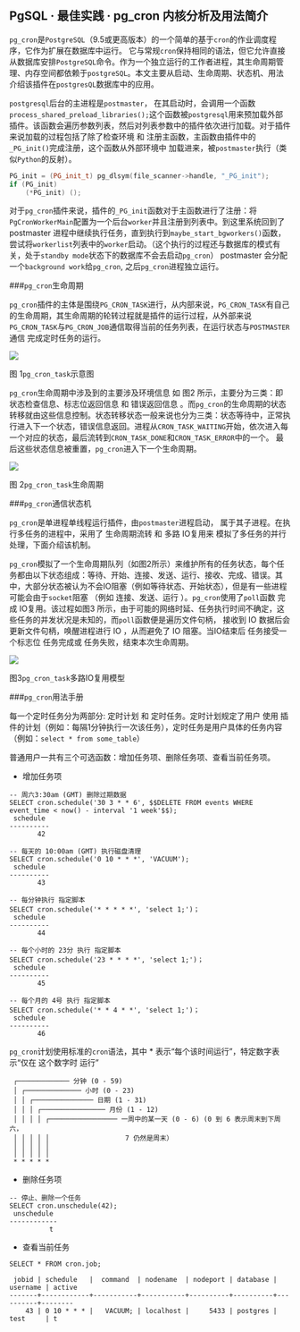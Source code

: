## PgSQL · 最佳实践 · pg_cron 内核分析及用法简介

`pg_cron`是`PostgreSQL`（9.5或更高版本）的一个简单的基于`cron`的作业调度程序，它作为扩展在数据库中运行。 它与常规`cron`保持相同的语法，但它允许直接从数据库安排`PostgreSQL`命令。作为一个独立运行的工作者进程，其生命周期管理、内存空间都依赖于`postgreSQL`。本文主要从启动、生命周期、状态机、用法介绍该插件在`postgresQL`数据库中的应用。  

`postgresql`后台的主进程是`postmaster`， 在其启动时，会调用一个函数`process_shared_preload_libraries();`这个函数被`postgresql`用来预加载外部插件。该函数会遍历参数列表，然后对列表参数中的插件依次进行加载。对于插件来说加载的过程包括了除了检查环境 和 注册主函数，主函数由插件中的`_PG_init()`完成注册，这个函数从外部环境中 加载进来，被`postmaster`执行（类似`Python`的反射）。  

```cpp
PG_init = (PG_init_t) pg_dlsym(file_scanner->handle, "_PG_init");
if (PG_init)
    (*PG_init) ();

```


对于`pg_cron`插件来说，插件的`_PG_init`函数对于主函数进行了注册：将`PgCronWorkerMain`配置为一个后台`worker`并且注册到列表中。到这里系统回到了 postmaster 进程中继续执行任务，直到执行到`maybe_start_bgworkers()`函数，尝试将`workerlist`列表中的`worker`启动。（这个执行的过程还与数据库的模式有关，处于`standby mode`状态下的数据库不会去启动`pg_cron`） postmaster 会分配一个`background work`给`pg_cron`,  之后`pg_cron`进程独立运行。  

###`pg_cron`生命周期

`pg_cron`插件的主体是围绕`PG_CRON_TASK`进行，从内部来说，`PG_CRON_TASK`有自己的生命周期，其生命周期的轮转过程就是插件的运行过程，从外部来说`PG_CRON_TASK`与`PG_CRON_JOB`通信取得当前的任务列表，在运行状态与`POSTMASTER`通信 完成定时任务的运行。  


![][0]  


图 1`pg_cron_task`示意图  

`pg_cron`生命周期中涉及到的主要涉及环境信息 如 图2 所示，主要分为三类：即状态检查信息、标志位返回信息 和 错误返回信息 。而`pg_cron`的生命周期的状态转移就由这些信息控制。状态转移状态一般来说也分为三类：状态等待中，正常执行进入下一个状态，错误信息返回。进程从`CRON_TASK_WAITING`开始，依次进入每一个对应的状态，最后流转到`CRON_TASK_DONE`和`CRON_TASK_ERROR`中的一个。 最后这些状态信息被重置，`pg_cron`进入下一个生命周期。  


![][1]  


图 2`pg_cron_task`生命周期  

###`pg_cron`通信状态机

`pg_cron`是单进程单线程运行插件，由`postmaster`进程启动， 属于其子进程。在执行多任务的进程中，采用了 生命周期流转 和 多路 IO复用来 模拟了多任务的并行处理，下面介绍该机制。  

`pg_cron`模拟了一个生命周期队列（如图2所示）来维护所有的任务状态，每个任务都由以下状态组成：等待、开始、连接、发送、运行、接收、完成、错误。其中，大部分状态被认为不会IO阻塞（例如等待状态、开始状态），但是有一些进程可能会由于`socket`阻塞  （例如 连接、发送、运行 ）。`pg_cron`使用了`poll`函数 完成 IO复用。该过程如图3 所示，由于可能的网络时延、任务执行时间不确定，这些任务的并发状况是未知的，而`poll`函数便是遍历文件句柄， 接收到 IO 数据后会更新文件句柄，唤醒进程进行 IO ，从而避免了 IO 阻塞。当IO结束后 任务接受一个标志位 任务完成或 任务失败，结束本次生命周期。  


![][2]  


图3`pg_cron_task`多路IO复用模型  

###`pg_cron`用法手册


每一个定时任务分为两部分: 定时计划 和 定时任务。定时计划规定了用户 使用 插件的计划（例如：每隔1分钟执行一次该任务），定时任务是用户具体的任务内容（例如：`select * from some_table`）  


普通用户一共有三个可选函数：增加任务项、删除任务项、查看当前任务项。  


* 增加任务项


```LANG
-- 周六3:30am (GMT) 删除过期数据 
SELECT cron.schedule('30 3 * * 6', $$DELETE FROM events WHERE event_time < now() - interval '1 week'$$);
 schedule
----------
       42

-- 每天的 10:00am (GMT) 执行磁盘清理
SELECT cron.schedule('0 10 * * *', 'VACUUM');
 schedule
----------
       43
 
-- 每分钟执行 指定脚本
SELECT cron.schedule('* * * * *', 'select 1;')；
 schedule
----------
       44

-- 每个小时的 23分 执行 指定脚本
SELECT cron.schedule('23 * * * *', 'select 1;')；
 schedule
----------
       45
       
-- 每个月的 4号 执行 指定脚本
SELECT cron.schedule('* * 4 * *', 'select 1;')；
 schedule
----------
       46

```

`pg_cron`计划使用标准的`cron`语法，其中 * 表示“每个该时间运行”，特定数字表示“仅在 这个数字时 运行”  

```LANG
 ┌───────────── 分钟 (0 - 59)
 │ ┌────────────── 小时 (0 - 23)
 │ │ ┌─────────────── 日期 (1 - 31)
 │ │ │ ┌──────────────── 月份 (1 - 12)
 │ │ │ │ ┌───────────────── 一周中的某一天 (0 - 6) (0 到 6 表示周末到下周六，
 │ │ │ │ │                   7 仍然是周末）
 │ │ │ │ │
 │ │ │ │ │
 * * * * *

```


* 删除任务项


```LANG
-- 停止、删除一个任务
SELECT cron.unschedule(42);
 unschedule
------------
          t

```


* 查看当前任务


```LANG
SELECT * FROM cron.job;

 jobid | schedule   |  command  | nodename  | nodeport | database | username | active 
-------+------------+-----------+-----------+----------+----------+----------+--------
    43 | 0 10 * * * |   VACUUM; | localhost |     5433 | postgres | test     | t

```


[0]: http://mysql.taobao.org/monthly/pic/201907/2019_07_01_pic_01.png
[1]: http://mysql.taobao.org/monthly/pic/201907/2019_07_01_pic_02.png
[2]: http://mysql.taobao.org/monthly/pic/201907/2019_07_01_pic_03.png
